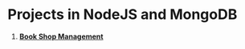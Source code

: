 # Projects in NodeJS and MongoDB
1. [**Book Shop Management**](https://github.com/tbhaxor/educational_projects/tree/master/NODEJS_AND_MONGODB/BOOKSHOP_MANAGEMENT)